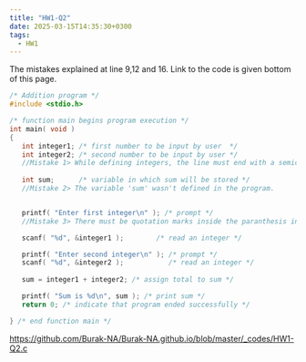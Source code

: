 ```yaml
---
title: "HW1-Q2"
date: 2025-03-15T14:35:30+0300
tags:
  - HW1
---
```


The mistakes explained at line 9,12 and 16. Link to the code is given bottom of this page.





  
```c
/* Addition program */
#include <stdio.h>

/* function main begins program execution */
int main( void )
{
   int integer1; /* first number to be input by user  */
   int integer2; /* second number to be input by user */
   //Mistake 1> While defining integers, the line must end with a semicolomn.
   
   int sum;      /* variable in which sum will be stored */ 
   //Mistake 2> The variable 'sum' wasn't defined in the program.


   printf( "Enter first integer\n" ); /* prompt */ 
   //Mistake 3> There must be quotation marks inside the paranthesis in printf function.

   scanf( "%d", &integer1 );        /* read an integer */

   printf( "Enter second integer\n" ); /* prompt */
   scanf( "%d", &integer2 );           /* read an integer */
   
   sum = integer1 + integer2; /* assign total to sum */

   printf( "Sum is %d\n", sum ); /* print sum */
   return 0; /* indicate that program ended successfully */

} /* end function main */

```

https://github.com/Burak-NA/Burak-NA.github.io/blob/master/_codes/HW1-Q2.c
